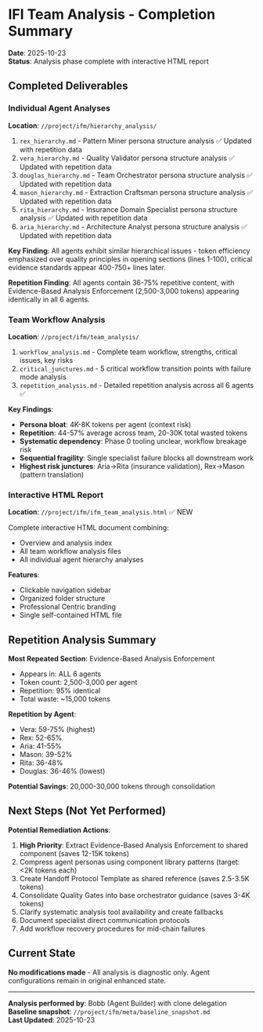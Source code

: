 # IFI Team Analysis - Completion Summary

**Date**: 2025-10-23  
**Status**: Analysis phase complete with interactive HTML report

## Completed Deliverables

### Individual Agent Analyses
**Location**: `//project/ifm/hierarchy_analysis/`

1. `rex_hierarchy.md` - Pattern Miner persona structure analysis ✅ Updated with repetition data
2. `vera_hierarchy.md` - Quality Validator persona structure analysis ✅ Updated with repetition data
3. `douglas_hierarchy.md` - Team Orchestrator persona structure analysis ✅ Updated with repetition data
4. `mason_hierarchy.md` - Extraction Craftsman persona structure analysis ✅ Updated with repetition data
5. `rita_hierarchy.md` - Insurance Domain Specialist persona structure analysis ✅ Updated with repetition data
6. `aria_hierarchy.md` - Architecture Analyst persona structure analysis ✅ Updated with repetition data

**Key Finding**: All agents exhibit similar hierarchical issues - token efficiency emphasized over quality principles in opening sections (lines 1-100), critical evidence standards appear 400-750+ lines later.

**Repetition Finding**: All agents contain 36-75% repetitive content, with Evidence-Based Analysis Enforcement (2,500-3,000 tokens) appearing identically in all 6 agents.

### Team Workflow Analysis
**Location**: `//project/ifm/team_analysis/`

1. `workflow_analysis.md` - Complete team workflow, strengths, critical issues, key risks
2. `critical_junctures.md` - 5 critical workflow transition points with failure mode analysis
3. `repetition_analysis.md` - Detailed repetition analysis across all 6 agents ✅

**Key Findings**:
- **Persona bloat**: 4K-8K tokens per agent (context risk)
- **Repetition**: 44-57% average across team, 20-30K total wasted tokens
- **Systematic dependency**: Phase 0 tooling unclear, workflow breakage risk
- **Sequential fragility**: Single specialist failure blocks all downstream work
- **Highest risk junctures**: Aria→Rita (insurance validation), Rex→Mason (pattern translation)

### Interactive HTML Report
**Location**: `//project/ifm/ifm_team_analysis.html` ✅ NEW

Complete interactive HTML document combining:
- Overview and analysis index
- All team workflow analysis files
- All individual agent hierarchy analyses

**Features**:
- Clickable navigation sidebar
- Organized folder structure
- Professional Centric branding
- Single self-contained HTML file

## Repetition Analysis Summary

**Most Repeated Section**: Evidence-Based Analysis Enforcement
- Appears in: ALL 6 agents
- Token count: 2,500-3,000 per agent
- Repetition: 95% identical
- Total waste: ~15,000 tokens

**Repetition by Agent**:
- Vera: 59-75% (highest)
- Rex: 52-65%
- Aria: 41-55%
- Mason: 39-52%
- Rita: 36-48%
- Douglas: 36-46% (lowest)

**Potential Savings**: 20,000-30,000 tokens through consolidation

## Next Steps (Not Yet Performed)

**Potential Remediation Actions**:
1. **High Priority**: Extract Evidence-Based Analysis Enforcement to shared component (saves 12-15K tokens)
2. Compress agent personas using component library patterns (target: <2K tokens each)
3. Create Handoff Protocol Template as shared reference (saves 2.5-3.5K tokens)
4. Consolidate Quality Gates into base orchestrator guidance (saves 3-4K tokens)
5. Clarify systematic analysis tool availability and create fallbacks
6. Document specialist direct communication protocols
7. Add workflow recovery procedures for mid-chain failures

## Current State

**No modifications made** - All analysis is diagnostic only. Agent configurations remain in original enhanced state.

---

**Analysis performed by**: Bobb (Agent Builder) with clone delegation  
**Baseline snapshot**: `//project/ifm/meta/baseline_snapshot.md`  
**Last Updated**: 2025-10-23

